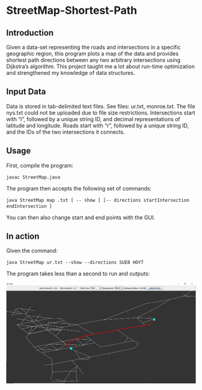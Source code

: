 # StreetMap-Shortest-Path

## Introduction
Given a data-set representing the roads and intersections in a specific geographic region, this program plots a map of the data and provides shortest path directions between any two arbitrary intersections using Dijkstra’s algorithm. This project taught me a lot about run-time optimization and strengthened my knowledge of data structures. 

## Input Data
Data is stored in tab-delimited text files. See files: ur.txt, monroe.txt. The file nys.txt could not be uploaded due to file size restrictions.
Intersections start with “i”, followed by a unique string ID, and decimal representations of latitude and longitude.
Roads start with “r”, followed by a unique string ID, and the IDs of the two intersections it connects.

## Usage
First, compile the program:
```
javac StreetMap.java
```

The program then accepts the following set of commands:
```
java StreetMap map .txt [ -- show ] [-- directions startIntersection
endIntersection ]
```
You can then also change start and end points with the GUI.

## In action
Given the command:

```
java StreetMap ur.txt --show --directions SUEB HOYT
```

The program takes less than a second to run and outputs:

<img src="/imgs/img1.JPG" >
